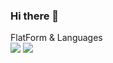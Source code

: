 ### Hi there 👋
FlatForm & Languages <br>
<img src="https://img.shields.io/badge/Django-3DDC84?style=flat-square&logo=Django&logoColor=white"/> <img src="https://img.shields.io/badge/P-3DDC84?style=flat-square&logo=Django&logoColor=white"/>
<!--
**OHTARU/OHTARU** is a ✨ _special_ ✨ repository because its `README.md` (this file) appears on your GitHub profile.

Here are some ideas to get you started:

- 🔭 I’m currently working on ...
- 🌱 I’m currently learning ...
- 👯 I’m looking to collaborate on ...
- 🤔 I’m looking for help with ...
- 💬 Ask me about ...
- 📫 How to reach me: ...
- 😄 Pronouns: ...
- ⚡ Fun fact: ...
-->
